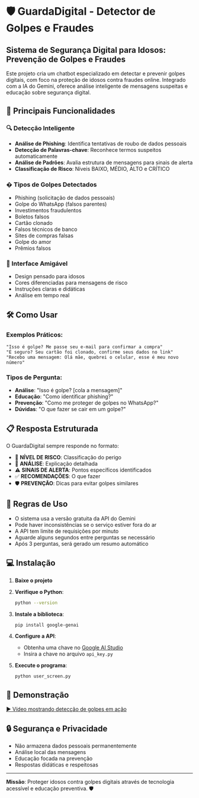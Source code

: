 # 🛡️ GuardaDigital - Detector de Golpes e Fraudes
## Sistema de Segurança Digital para Idosos: Prevenção de Golpes e Fraudes

Este projeto cria um chatbot especializado em detectar e prevenir golpes digitais, com foco na proteção de idosos contra fraudes online. Integrado com a IA do Gemini, oferece análise inteligente de mensagens suspeitas e educação sobre segurança digital.

## 🎯 Principais Funcionalidades

### 🔍 Detecção Inteligente
- **Análise de Phishing**: Identifica tentativas de roubo de dados pessoais
- **Detecção de Palavras-chave**: Reconhece termos suspeitos automaticamente
- **Análise de Padrões**: Avalia estrutura de mensagens para sinais de alerta
- **Classificação de Risco**: Níveis BAIXO, MÉDIO, ALTO e CRÍTICO

### � Tipos de Golpes Detectados
- Phishing (solicitação de dados pessoais)
- Golpe do WhatsApp (falsos parentes)
- Investimentos fraudulentos
- Boletos falsos
- Cartão clonado
- Falsos técnicos de banco
- Sites de compras falsas
- Golpe do amor
- Prêmios falsos

### 📱 Interface Amigável
- Design pensado para idosos
- Cores diferenciadas para mensagens de risco
- Instruções claras e didáticas
- Análise em tempo real

## 🛠️ Como Usar

### Exemplos Práticos:
```
"Isso é golpe? Me passe seu e-mail para confirmar a compra"
"É seguro? Seu cartão foi clonado, confirme seus dados no link"
"Recebo uma mensagem: Olá mãe, quebrei o celular, esse é meu novo número"
```

### Tipos de Pergunta:
- **Análise**: "Isso é golpe? [cola a mensagem]"
- **Educação**: "Como identificar phishing?"
- **Prevenção**: "Como me proteger de golpes no WhatsApp?"
- **Dúvidas**: "O que fazer se cair em um golpe?"

## 📋 Resposta Estruturada
O GuardaDigital sempre responde no formato:
- 🚨 **NÍVEL DE RISCO**: Classificação do perigo
- 📝 **ANÁLISE**: Explicação detalhada
- ⚠️ **SINAIS DE ALERTA**: Pontos específicos identificados
- ✅ **RECOMENDAÇÕES**: O que fazer
- 🛡️ **PREVENÇÃO**: Dicas para evitar golpes similares

## 📜 Regras de Uso
- O sistema usa a versão gratuita da API do Gemini
- Pode haver inconsistências se o serviço estiver fora do ar
- A API tem limite de requisições por minuto
- Aguarde alguns segundos entre perguntas se necessário
- Após 3 perguntas, será gerado um resumo automático

## 💻 Instalação

1. **Baixe o projeto**
2. **Verifique o Python**:
   ```bash
   python --version
   ```
3. **Instale a biblioteca**:
   ```bash
   pip install google-genai
   ```
4. **Configure a API**:
   - Obtenha uma chave no [Google AI Studio](https://aistudio.google.com/app/apikey)
   - Insira a chave no arquivo `api_key.py`

5. **Execute o programa**:
   ```bash
   python user_screen.py
   ```

## 🎥 Demonstração
[▶️ Vídeo mostrando detecção de golpes em ação](https://drive.google.com/file/d/1X7YDR7muBozdMvdsnxYEiFoxEG4dNYHj/view?usp=drive_link)

## 🔒 Segurança e Privacidade
- Não armazena dados pessoais permanentemente
- Análise local das mensagens
- Educação focada na prevenção
- Respostas didáticas e respeitosas

---

**Missão**: Proteger idosos contra golpes digitais através de tecnologia acessível e educação preventiva. 🛡️